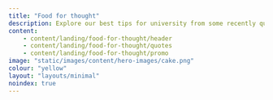 ```yaml
---
title: "Food for thought"
description: Explore our best tips for university from some recently qualified teachers. From making the most out of lectures, to setting a weekly budget.
content:
    - content/landing/food-for-thought/header
    - content/landing/food-for-thought/quotes
    - content/landing/food-for-thought/promo
image: "static/images/content/hero-images/cake.png"
colour: "yellow"
layout: "layouts/minimal"
noindex: true
---
```

